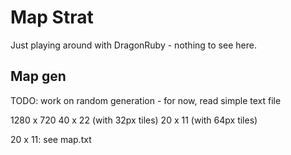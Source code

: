 # Map Strat

Just playing around with DragonRuby - nothing to see here.

## Map gen

TODO: work on random generation - for now, read simple text file

1280 x 720
40 x 22 (with 32px tiles)
20 x 11 (with 64px tiles)

20 x 11: see map.txt
